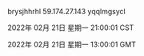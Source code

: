 brysjhhrhl 59.174.27.143 yqqlmgsycl

2022年 02月 21日 星期一 21:00:01 CST

2022年 02月 21日 星期一 13:00:01 GMT

